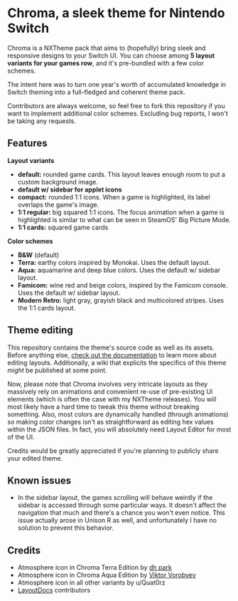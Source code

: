 # Chroma, a sleek theme for Nintendo Switch

Chroma is a NXTheme pack that aims to (hopefully) bring sleek and responsive designs to your Switch UI. You can choose among **5 layout variants for your games row**, and it's pre-bundled with a few color schemes.

The intent here was to turn one year's worth of accumulated knowledge in Switch theming into a full-fledged and coherent theme pack.

Contributors are always welcome, so feel free to fork this repository if you want to implement additional color schemes. Excluding bug reports, I won't be taking any requests.

## Features

**Layout variants**

- **default:** rounded game cards. This layout leaves enough room to put a custom background image.
- **default w/ sidebar for applet icons**
- **compact:** rounded 1:1 icons. When a game is highlighted, its label overlaps the game's image.
- **1:1 regular:** big squared 1:1 icons. The focus animation when a game is highlighted is similar to what can be seen in SteamOS' Big Picture Mode.
- **1:1 cards:** squared game cards

**Color schemes**

- **B&W** (default)
- **Terra:** earthy colors inspired by Monokai. Uses the default layout.
- **Aqua:** aquamarine and deep blue colors. Uses the default w/ sidebar layout.
- **Famicom:** wine red and beige colors, inspired by the Famicom console. Uses the default w/ sidebar layout.
- **Modern Retro:** light gray, grayish black and multicolored stripes. Uses the 1:1 cards layout.

## Theme editing

This repository contains the theme's source code as well as its assets. Before anything else, [check out the documentation](https://layoutdocs.themezer.net/) to learn more about editing layouts. Additionally, a wiki that explicits the specifics of this theme *might* be published at some point.

Now, please note that Chroma involves very intricate layouts as they massively rely on animations and convenient re-use of pre-existing UI elements (which is often the case with my NXTheme releases). You will most likely have a hard time to tweak this theme without breaking something. Also, most colors are dynamically handled (through animations) so making color changes isn't as straightforward as editing hex values within the JSON files. In fact, you will absolutely need Layout Editor for most of the UI.

Credits would be greatly appreciated if you're planning to publicly share your edited theme.

## Known issues

- In the sidebar layout, the games scrolling will behave weirdly if the sidebar is accessed through some particular ways. It doesn't affect the navigation that much and there's a chance you won't even notice. This issue actually arose in Unison R as well, and unfortunately I have no solution to prevent this behavior.

## Credits

- Atmosphere icon in Chroma Terra Edition by [dh park](https://thenounproject.com/icon/leaf-5958752/)
- Atmosphere icon in Chroma Aqua Edition by [Viktor Vorobyev](https://thenounproject.com/icon/water-drop-504908/)
- Atmosphere icon in all other variants by u/Quat0rz
- [LayoutDocs](https://layoutdocs.themezer.net/) contributors
